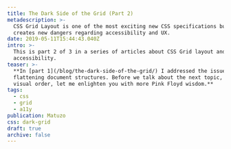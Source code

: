 ```yaml
---
title: The Dark Side of the Grid (Part 2)
metadescription: >-
  CSS Grid Layout is one of the most exciting new CSS specifications but it also
  creates new dangers regarding accessibility and UX.
date: 2019-05-11T15:44:43.040Z
intro: >-
  This is part 2 of 3 in a series of articles about CSS Grid layout and
  accessibility.
teaser: >-
  **In [part 1](/blog/the-dark-side-of-the-grid/) I addressed the issue with
  flattening document structures. Before we talk about the next topic, changing
  visual order, let me enlighten you with more Pink Floyd wisdom.**
tags:
  - css
  - grid
  - a11y
publication: Matuzo
css: dark-grid
draft: true
archive: false
---
```


